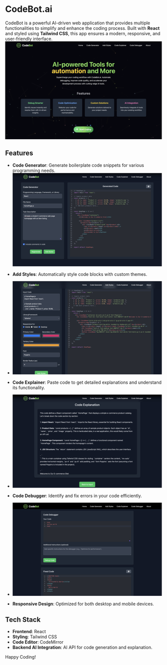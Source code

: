 # CodeBot.ai

CodeBot is a powerful AI-driven web application that provides multiple functionalities to simplify and enhance the coding process. Built with **React** and styled using **Tailwind CSS**, this app ensures a modern, responsive, and user-friendly interface.
![Home Page](codebotss/home.png) 
## Features

- **Code Generator**: Generate boilerplate code snippets for various programming needs.
![Home Page](codebotss/gen.png)  

- **Add Styles**: Automatically style code blocks with custom themes.
- ![Home Page](codebotss/stlyle.png) 
- **Code Explainer**: Paste code to get detailed explanations and understand its functionality.
- ![Home Page](codebotss/exp.png) 
- **Code Debugger**: Identify and fix errors in your code efficiently.
- ![Home Page](codebotss/debug.png) 
- **Responsive Design**: Optimized for both desktop and mobile devices.

## Tech Stack

- **Frontend**: React
- **Styling**: Tailwind CSS
- **Code Editor**: CodeMirror
- **Backend AI Integration**:  AI API for code generation and explanation.



Happy Coding!
